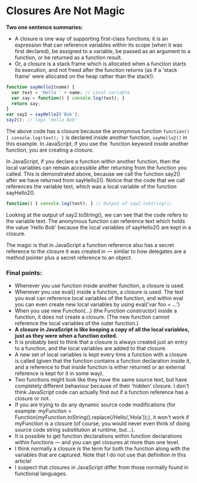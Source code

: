 # Closures Are Not Magic

**Two one sentence summaries:**

* A closure is one way of supporting first-class functions; it is an expression that can reference variables within its scope (when it was first declared), be assigned to a variable, be passed as an argument to a function, or be returned as a function result.
* Or, a closure is a stack frame which is allocated when a function starts its execution, and not freed after the function returns (as if a 'stack frame' were allocated on the heap rather than the stack!).


```js
function sayHello2(name) {
  var text = 'Hello ' + name; // Local variable
  var say = function() { console.log(text); }
  return say;
}
var say2 = sayHello2('Bob');
say2(); // logs "Hello Bob"
```

The above code has a closure because the anonymous function `function() { console.log(text); }` is declared inside another function, `sayHello2()` in this example. In JavaScript, if you use the `function keyword inside another function, you are creating a closure.

In JavaScript, if you declare a function within another function, then the local variables can remain accessible after returning from the function you called. This is demonstrated above, because we call the function say2() after we have returned from sayHello2(). Notice that the code that we call references the variable text, which was a local variable of the function sayHello2().

```js
function() { console.log(text); } // Output of say2.toString();
```

Looking at the output of say2.toString(), we can see that the code refers to the variable text. The anonymous function can reference text which holds the value 'Hello Bob' because the local variables of sayHello2() are kept in a closure.

The magic is that in JavaScript a function reference also has a secret reference to the closure it was created in — similar to how delegates are a method pointer plus a secret reference to an object.


### Final points:

* Whenever you use function inside another function, a closure is used.
* Whenever you use eval() inside a function, a closure is used. The text you eval can reference local variables of the function, and within eval you can even create new local variables by using eval('var foo = …')
* When you use new Function(…) (the Function constructor) inside a function, it does not create a closure. (The new function cannot reference the local variables of the outer function.)
* **A closure in JavaScript is like keeping a copy of all the local variables, just as they were when a function exited.**
* It is probably best to think that a closure is always created just an entry to a function, and the local variables are added to that closure.
* A new set of local variables is kept every time a function with a closure is called (given that the function contains a function declaration inside it, and a reference to that inside function is either returned or an external reference is kept for it in some way).
* Two functions might look like they have the same source text, but have completely different behaviour because of their 'hidden' closure. I don't think JavaScript code can actually find out if a function reference has a closure or not.
* If you are trying to do any dynamic source code modifications (for example: myFunction = Function(myFunction.toString().replace(/Hello/,'Hola'));), it won't work if myFunction is a closure (of course, you would never even think of doing source code string substitution at runtime, but...).
* It is possible to get function declarations within function declarations within functions — and you can get closures at more than one level.
* I think normally a closure is the term for both the function along with the variables that are captured. Note that I do not use that definition in this article!
* I suspect that closures in JavaScript differ from those normally found in functional languages.













